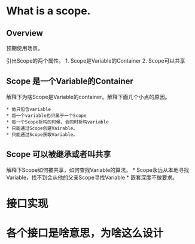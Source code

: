 # What is a scope.

## Overview

预期使用场景。

引出Scope的两个属性。
    1. Scope是Variable的Container
    2. Scope可以共享

## Scope 是一个Variable的Container

解释下为啥Scope是Variable的container。解释下面几个小点的原因。

    * 他只包含variable
    * 每一个variable也只属于一个Scope
    * 每一个Scope析构的时候，会同时析构variable
    * 只能通过Scope创建Vairable。
    * 只能通过Scope获取Variable。
## Scope 可以被继承或者叫共享

解释下Scope如何被共享，如何查找Variable的算法。
       * Scope永远从本地寻找Variable，找不到会从他的父亲Scope寻找Variable
    * 嵌套深度不做要求。

# 接口实现

# 各个接口是啥意思，为啥这么设计
